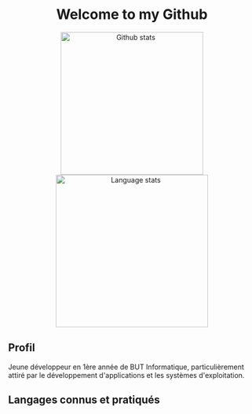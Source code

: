 <div align="center">
  <h1>Welcome to my Github</h1>
  <img src="https://github-profile-summary-cards.vercel.app/api/cards/stats?username=hevanne&theme=tokyonight" alt="Github stats" width="290">
  <img src="https://github-readme-stats.vercel.app/api/top-langs?username=hevanne&layout=compact&langs_count=8&theme=tokyonight" alt="Language stats" width="310">
</div>

## Profil

Jeune développeur en 1ère année de BUT Informatique, particulièrement attiré par le développement d'applications et les systèmes d'exploitation. <br>

## Langages connus et pratiqués



<!--
**hevanne/hevanne** is a ✨ _special_ ✨ repository because its `README.md` (this file) appears on your GitHub profile.


Affichable quand des projets seront postés (perte des stats avec changement de nom)

Here are some ideas to get you started:

- 🔭 I’m currently working on ...
- 🌱 I’m currently learning ...
- 👯 I’m looking to collaborate on ...
- 🤔 I’m looking for help with ...
- 💬 Ask me about ...
- 📫 How to reach me: ...
- 😄 Pronouns: ...
- ⚡ Fun fact: ...
-->
